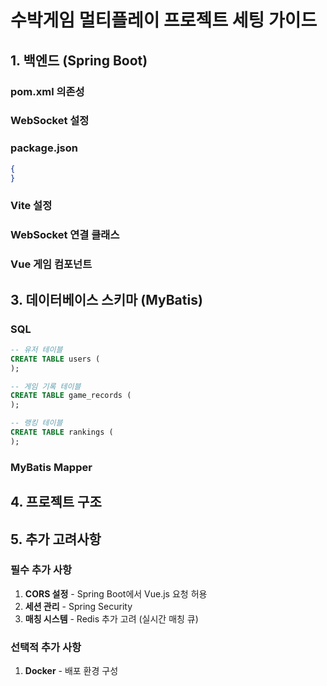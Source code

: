 # 수박게임 멀티플레이 프로젝트 세팅 가이드

## 1. 백엔드 (Spring Boot)

### pom.xml 의존성

### WebSocket 설정

### package.json
```json
{
}
```

### Vite 설정

### WebSocket 연결 클래스


### Vue 게임 컴포넌트

## 3. 데이터베이스 스키마 (MyBatis)

### SQL
```sql
-- 유저 테이블
CREATE TABLE users (
);

-- 게임 기록 테이블
CREATE TABLE game_records (
);

-- 랭킹 테이블
CREATE TABLE rankings (
);
```

### MyBatis Mapper

## 4. 프로젝트 구조

## 5. 추가 고려사항

### 필수 추가 사항
1. **CORS 설정** - Spring Boot에서 Vue.js 요청 허용
2. **세션 관리** - Spring Security
3. **매칭 시스템** - Redis 추가 고려 (실시간 매칭 큐)

### 선택적 추가 사항
1. **Docker** - 배포 환경 구성